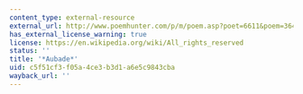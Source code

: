 ```yaml
---
content_type: external-resource
external_url: http://www.poemhunter.com/p/m/poem.asp?poet=6611&poem=36480
has_external_license_warning: true
license: https://en.wikipedia.org/wiki/All_rights_reserved
status: ''
title: '*Aubade*'
uid: c5f51cf3-f05a-4ce3-b3d1-a6e5c9843cba
wayback_url: ''
---
```

